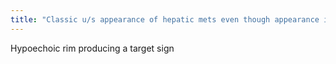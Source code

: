 ```yaml
---
title: "Classic u/s appearance of hepatic mets even though appearance is usually variable?"
---
```

Hypoechoic rim producing a target sign

